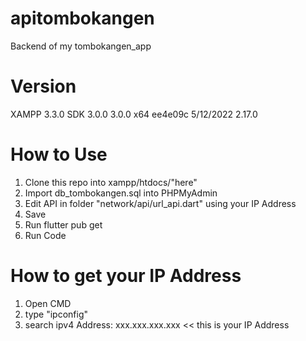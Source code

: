 # apitombokangen
Backend of my tombokangen_app

# Version
XAMPP 3.3.0
SDK 3.0.0
3.0.0	x64	ee4e09c	5/12/2022	2.17.0

# How to Use
1. Clone this repo into xampp/htdocs/"here"
2. Import db_tombokangen.sql into PHPMyAdmin
3. Edit API in folder "network/api/url_api.dart" using your IP Address
4. Save
5. Run flutter pub get
6. Run Code

# How to get your IP Address
1. Open CMD
2. type "ipconfig"
3. search ipv4 Address: xxx.xxx.xxx.xxx << this is your IP Address
